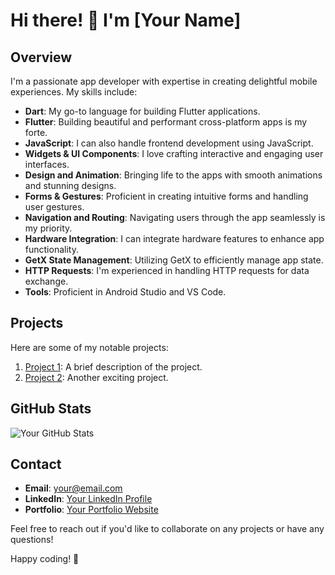 # Hi there! 👋 I'm [Your Name]

## Overview

I'm a passionate app developer with expertise in creating delightful mobile experiences. My skills include:

- **Dart**: My go-to language for building Flutter applications.
- **Flutter**: Building beautiful and performant cross-platform apps is my forte.
- **JavaScript**: I can also handle frontend development using JavaScript.
- **Widgets & UI Components**: I love crafting interactive and engaging user interfaces.
- **Design and Animation**: Bringing life to the apps with smooth animations and stunning designs.
- **Forms & Gestures**: Proficient in creating intuitive forms and handling user gestures.
- **Navigation and Routing**: Navigating users through the app seamlessly is my priority.
- **Hardware Integration**: I can integrate hardware features to enhance app functionality.
- **GetX State Management**: Utilizing GetX to efficiently manage app state.
- **HTTP Requests**: I'm experienced in handling HTTP requests for data exchange.
- **Tools**: Proficient in Android Studio and VS Code.

## Projects

Here are some of my notable projects:

1. [Project 1](link-to-project-1): A brief description of the project.
2. [Project 2](link-to-project-2): Another exciting project.

## GitHub Stats

![Your GitHub Stats](https://github-readme-stats.vercel.app/api?username=your-github-username&show_icons=true&count_private=true&hide=prs,issues,contribs&theme=radical)

## Contact

- **Email**: your@email.com
- **LinkedIn**: [Your LinkedIn Profile](https://www.linkedin.com/in/your-linkedin-profile/)
- **Portfolio**: [Your Portfolio Website](https://your-portfolio.com)

Feel free to reach out if you'd like to collaborate on any projects or have any questions!

Happy coding! 🚀

